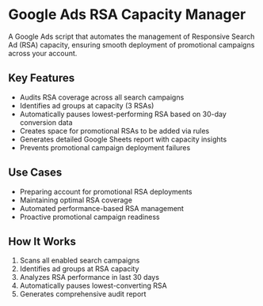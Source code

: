 # Google Ads RSA Capacity Manager

A Google Ads script that automates the management of Responsive Search Ad (RSA) capacity, ensuring smooth deployment of promotional campaigns across your account.

## Key Features
- Audits RSA coverage across all search campaigns
- Identifies ad groups at capacity (3 RSAs)
- Automatically pauses lowest-performing RSA based on 30-day conversion data
- Creates space for promotional RSAs to be added via rules
- Generates detailed Google Sheets report with capacity insights
- Prevents promotional campaign deployment failures

## Use Cases
- Preparing account for promotional RSA deployments
- Maintaining optimal RSA coverage
- Automated performance-based RSA management
- Proactive promotional campaign readiness

## How It Works
1. Scans all enabled search campaigns
2. Identifies ad groups at RSA capacity
3. Analyzes RSA performance in last 30 days
4. Automatically pauses lowest-converting RSA
5. Generates comprehensive audit report
